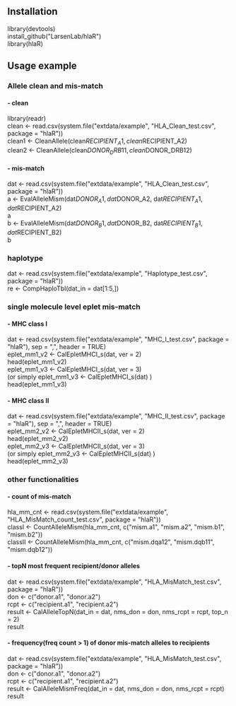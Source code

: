 ## Installation
library(devtools)<br>
install_github("LarsenLab/hlaR")<br>
library(hlaR)<br> 

## Usage example
### Allele clean and mis-match
#### - clean
library(readr)<br>
clean <- read.csv(system.file("extdata/example", "HLA_Clean_test.csv", package = "hlaR"))<br>
clean1 <- CleanAllele(clean$RECIPIENT_A1, clean$RECIPIENT_A2)<br>
clean2 <- CleanAllele(clean$DONOR_DRB11, clean$DONOR_DRB12)<br>

#### - mis-match
dat <- read.csv(system.file("extdata/example", "HLA_Clean_test.csv", package = "hlaR"))<br>
a <- EvalAlleleMism(dat$DONOR_A1, dat$DONOR_A2, dat$RECIPIENT_A1, dat$RECIPIENT_A2)<br>
a<br>
b <- EvalAlleleMism(dat$DONOR_B1, dat$DONOR_B2, dat$RECIPIENT_B1, dat$RECIPIENT_B2)<br>
b<br>

### haplotype
dat <- read.csv(system.file("extdata/example", "Haplotype_test.csv", package = "hlaR"))<br>
re <- CompHaploTbl(dat_in = dat[1:5,])<br>

### single molecule level eplet mis-match
#### - MHC class I
dat <- read.csv(system.file("extdata/example", "MHC_I_test.csv", package = "hlaR"), sep = ",", header = TRUE)<br>
eplet_mm1_v2 <- CalEpletMHCI_s(dat, ver = 2)<br>
head(eplet_mm1_v2)<br>
eplet_mm1_v3 <- CalEpletMHCI_s(dat, ver = 3)<br>
(or simply eplet_mm1_v3 <- CalEpletMHCI_s(dat) )<br>
head(eplet_mm1_v3)
#### - MHC class II
dat <- read.csv(system.file("extdata/example", "MHC_II_test.csv", package = "hlaR"), sep = ",", header = TRUE)<br>
eplet_mm2_v2 <- CalEpletMHCII_s(dat, ver = 2)<br>
head(eplet_mm2_v2)<br>
eplet_mm2_v3 <- CalEpletMHCII_s(dat, ver = 3)<br>
(or simply eplet_mm2_v3 <- CalEpletMHCII_s(dat) )<br>
head(eplet_mm2_v3)

### other functionalities
#### - count of mis-match
hla_mm_cnt <- read.csv(system.file("extdata/example", "HLA_MisMatch_count_test.csv", package = "hlaR"))<br>
classI <- CountAlleleMism(hla_mm_cnt, c("mism.a1", "mism.a2", "mism.b1", "mism.b2"))<br>
classII <- CountAlleleMism(hla_mm_cnt, c("mism.dqa12", "mism.dqb11", "mism.dqb12"))<br>
#### - topN most frequent recipient/donor alleles 
dat <- read.csv(system.file("extdata/example", "HLA_MisMatch_test.csv", package = "hlaR"))<br>
don <- c("donor.a1", "donor.a2")<br>
rcpt <- c("recipient.a1", "recipient.a2")<br>
result <- CalAlleleTopN(dat_in = dat, nms_don = don, nms_rcpt = rcpt, top_n = 2)<br>
result<br>
#### - frequency(freq count > 1) of donor mis-match alleles to recipients
dat <- read.csv(system.file("extdata/example", "HLA_MisMatch_test.csv", package = "hlaR"))<br>
don <- c("donor.a1", "donor.a2")<br>
rcpt <- c("recipient.a1", "recipient.a2")<br>
result <- CalAlleleMismFreq(dat_in = dat, nms_don = don, nms_rcpt = rcpt)<br> 
result



